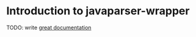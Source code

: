 # Introduction to javaparser-wrapper

TODO: write [great documentation](http://jacobian.org/writing/what-to-write/)
